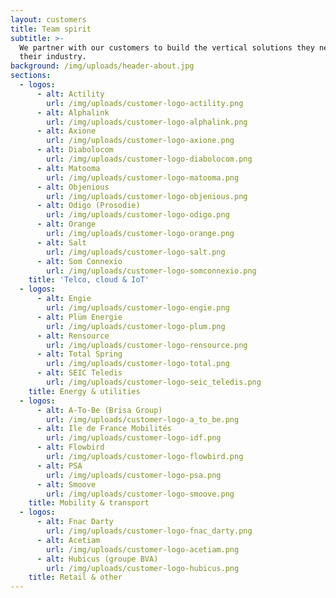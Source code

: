 ```yaml
---
layout: customers
title: Team spirit
subtitle: >-
  We partner with our customers to build the vertical solutions they need for
  their industry.
background: /img/uploads/header-about.jpg
sections:
  - logos:
      - alt: Actility
        url: /img/uploads/customer-logo-actility.png
      - alt: Alphalink
        url: /img/uploads/customer-logo-alphalink.png
      - alt: Axione
        url: /img/uploads/customer-logo-axione.png
      - alt: Diabolocom
        url: /img/uploads/customer-logo-diabolocom.png
      - alt: Matooma
        url: /img/uploads/customer-logo-matooma.png
      - alt: Objenious
        url: /img/uploads/customer-logo-objenious.png
      - alt: Odigo (Prosodie)
        url: /img/uploads/customer-logo-odigo.png
      - alt: Orange
        url: /img/uploads/customer-logo-orange.png
      - alt: Salt
        url: /img/uploads/customer-logo-salt.png
      - alt: Som Connexio
        url: /img/uploads/customer-logo-somconnexio.png
    title: 'Telco, cloud & IoT'
  - logos:
      - alt: Engie
        url: /img/uploads/customer-logo-engie.png
      - alt: Plüm Energie
        url: /img/uploads/customer-logo-plum.png
      - alt: Rensource
        url: /img/uploads/customer-logo-rensource.png
      - alt: Total Spring
        url: /img/uploads/customer-logo-total.png
      - alt: SEIC Teledis
        url: /img/uploads/customer-logo-seic_teledis.png
    title: Energy & utilities
  - logos:
      - alt: A-To-Be (Brisa Group)
        url: /img/uploads/customer-logo-a_to_be.png
      - alt: Ile de France Mobilités
        url: /img/uploads/customer-logo-idf.png
      - alt: Flowbird
        url: /img/uploads/customer-logo-flowbird.png
      - alt: PSA
        url: /img/uploads/customer-logo-psa.png
      - alt: Smoove
        url: /img/uploads/customer-logo-smoove.png
    title: Mobility & transport
  - logos:
      - alt: Fnac Darty
        url: /img/uploads/customer-logo-fnac_darty.png
      - alt: Acetiam
        url: /img/uploads/customer-logo-acetiam.png
      - alt: Hubicus (groupe BVA)
        url: /img/uploads/customer-logo-hubicus.png
    title: Retail & other
---
```


